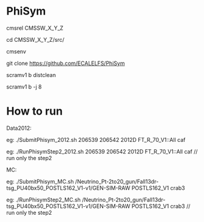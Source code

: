 PhiSym
===========

cmsrel CMSSW_X_Y_Z

cd CMSSW_X_Y_Z/src/

cmsenv

git clone https://github.com/ECALELFS/PhiSym

scramv1 b distclean

scramv1 b -j 8


How to run
===========

Data2012:

eg: ./SubmitPhisym_2012.sh 206539 206542 2012D FT_R_70_V1::All caf

eg: ./RunPhisymStep2_2012.sh 206539 206542 2012D FT_R_70_V1::All caf // run only the step2

MC:

eg: ./SubmitPhisym_MC.sh /Neutrino_Pt-2to20_gun/Fall13dr-tsg_PU40bx50_POSTLS162_V1-v1/GEN-SIM-RAW POSTLS162_V1 crab3

eg: ./RunPhisymStep2_MC.sh /Neutrino_Pt-2to20_gun/Fall13dr-tsg_PU40bx50_POSTLS162_V1-v1/GEN-SIM-RAW POSTLS162_V1 crab3 // run only the step2


